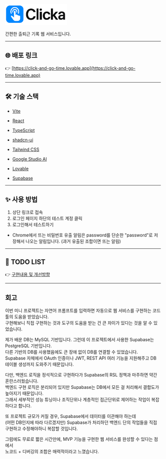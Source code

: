 <p align="left">
  <img src="https://github.com/HJ2411/Clicka/blob/6d482265624f383333e5f449e2392c221f03f740/Clicka_logo.png" alt="Click 로고" width="200px" />
</p>

간편한 출퇴근 기록 웹 서비스입니다.

---

## 🌐 배포 링크

👉 [https://click-and-go-time.lovable.app](https://click-and-go-time.lovable.app)

---

## 🛠️ 기술 스택

- [Vite](https://vitejs.dev/)
- [React](https://react.dev/)
- [TypeScript](https://www.typescriptlang.org/)
- [shadcn-ui](https://ui.shadcn.com/)
- [Tailwind CSS](https://tailwindcss.com/)

- [Google Studio AI](https://aistudio.google.com/)
- [Lovable](https://lovable.dev/)
- [Supabase](https://supabase.com/)

---

## ✨ 사용 방법

1. 상단 링크로 접속
2. 로그인 페이지 하단의 테스트 계정 클릭
3. 로그인해서 테스트하기
- Chrome에서 뜨는 비밀번호 유출 알림은 password를 단순한 "password"로 저장해서 나오는 알림입니다. (과거 유출된 조합이면 뜨는 알림)

---

## 📒 TODO LIST
👉 [구현내용 및 개선방향](https://github.com/HJ2411/Clicka/blob/6d482265624f383333e5f449e2392c221f03f740/TODOS.md)

---

## 회고
 이번 미니 프로젝트는 자연어 프롬프트를 입력하면 자동으로 웹 서비스를 구현하는 코드 툴의 도움을 받았습니다.
<br/>구현해보니 직접 구현하는 것과 도구의 도움을 받는 건 큰 차이가 있다는 것을 알 수 있었습니다.

제가 배운 DB는 MySQL 기반입니다. 그런데 이 프로젝트에서 사용한 Supabase는 PostgreSQL 기반입니다.
<br/>다른 기반의 DB를 사용했음에도 큰 장애 없이 DB를 연결할 수 있었습니다.
<br/>Supabase 자체에서 OAuth 인증이나 JWT, REST API 여러 기능을 지원해주고 DB 테이블 생성까지 도와주기 때문입니다.

다만, 백엔드 로직을 정석적으로 구현하다가 Supabase의 RSL 정책과 마주하면 약간 혼란스러웠습니다.
<br/>백엔드 구현 로직은 분리되어 있지만 Supabase는 DB에서 모든 걸 처리해서 결합도가 높아지기 때문입니다.
<br/>그래서 세부적인 성능 튜닝이나 조직단위나 계층적인 접근단위로 제어하는 작업이 복잡하다고 합니다.

또 프로젝트 규모가 커질 경우, Supabase에서 데이터를 이관해야 하는데 
<br/>(어떤 DB인지에 따라 다르겠지만) Supabase가 처리하던 백엔드 단의 작업들을 직접 구현하고 수정해야하니 복잡할 것입니다.

그럼에도 무료로 짧은 시간만에, MVP 기능을 구현한 웹 서비스를 완성할 수 있다는 점에서
<br/>노코드 + 디버깅의 조합은 매력적이라고 느꼈습니다.
